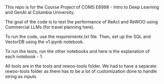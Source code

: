 This repo is for the Course Project of COMS E6998 - Intro to Deep Learning and GenAI at Columbia University.

The goal of the code is to test the performance of ReAct and ReWOO using Commercial LLMs (for travel planning here).

To run the code, use the requirements.txt file. Then, set up the SQL and VectorDB using the v1.ipynb notebook.

To run the tests, run the other notebooks and here is the explanation of each notebook -
1.


All tools are in the tools and rewoo-tools folder. We had to have a separate rewoo-tools folder as there has to be a lot of customization done to handle string as inputs
